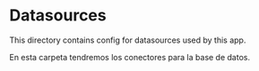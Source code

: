# Datasources

This directory contains config for datasources used by this app.

En esta carpeta tendremos los conectores para la base de datos.
